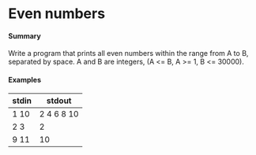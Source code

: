 # Even numbers

#### Summary

Write a program that prints all even numbers within the range from A to B, separated by space. A and B are integers, (A <= B, A >= 1, B <= 30000).

#### Examples
stdin | stdout
----- | ----------
1 10	| 2 4 6 8 10
2 3   | 2
9 11	| 10
